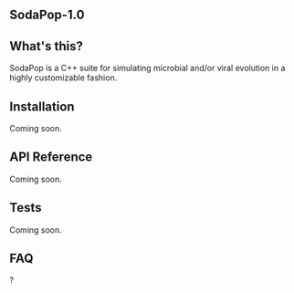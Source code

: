 ## SodaPop-1.0

## What's this?

SodaPop is a C++ suite for simulating microbial and/or viral evolution in a highly customizable fashion. 

## Installation

Coming soon.

## API Reference

Coming soon.

## Tests

Coming soon.

## FAQ

?
